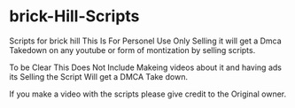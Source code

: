 # brick-Hill-Scripts
Scripts for brick hill
This Is For Personel Use Only Selling it will get a Dmca Takedown on any youtube or form of montization by selling scripts.

To be Clear This Does Not Include Makeing videos about it and having ads its Selling the Script Will get a DMCA Take down.

If you make a video with the scripts please give credit to the Original owner.



